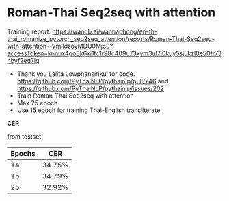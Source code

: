 # Roman-Thai Seq2seq with attention

Training report: https://wandb.ai/wannaphong/en-th-thai_romanize_pytorch_seq2seq_attention/reports/Roman-Thai-Seq2seq-with-attention--VmlldzoyMDU0Mjc0?accessToken=knnux4go3k6xi1fc1r98c409u73xym3ul7i0kuy5sjukzl0e50fr73nbyf2eq7lg


- Thank you Lalita Lowphansirikul for code. https://github.com/PyThaiNLP/pythainlp/pull/246 and https://github.com/PyThaiNLP/pythainlp/issues/202
- Train Roman-Thai Seq2seq with attention
- Max 25 epoch
- Use 15 epoch for training Thai-English transliterate 

**CER**

from testset

| Epochs | CER    |
| ------ | ------ |
| 14     | 34.75% |
| 15     | 34.79% |
| 25     | 32.92% |

